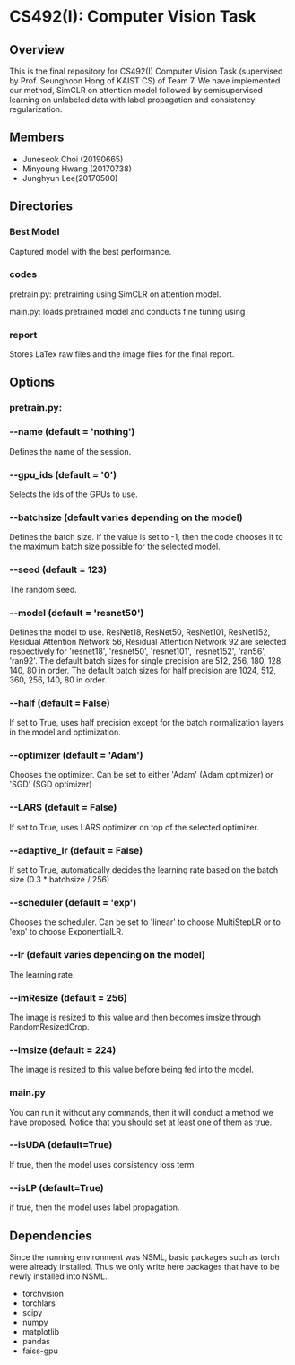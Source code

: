 # CS492(I): Computer Vision Task


## Overview
This is the final repository for CS492(I) Computer Vision Task (supervised by Prof. Seunghoon Hong of KAIST CS) of Team 7. We have implemented our method, SimCLR on attention model followed by semisupervised learning on unlabeled data with label propagation and consistency regularization. 

## Members
* Juneseok Choi (20190665)
* Minyoung Hwang (20170738)
* Junghyun Lee(20170500)

## Directories

### Best Model

Captured model with the best performance.

### codes

pretrain.py: pretraining using SimCLR on attention model.

main.py: loads pretrained model and conducts fine tuning using 

### report

Stores LaTex raw files and the image files for the final report.

## Options

### pretrain.py:

### --name (default = 'nothing')

Defines the name of the session.

### --gpu_ids (default = '0')

Selects the ids of the GPUs to use.

### --batchsize (default varies depending on the model)

Defines the batch size. If the value is set to -1, then the code chooses it to the maximum batch size possible for the selected model.

### --seed (default = 123)

The random seed.

### --model (default = 'resnet50')

Defines the model to use. ResNet18, ResNet50, ResNet101, ResNet152, Residual Attention Network 56, Residual Attention Network 92 are selected respectively for 'resnet18', 'resnet50', 'resnet101', 'resnet152', 'ran56', 'ran92'. The default batch sizes for single precision are 512, 256, 180, 128, 140, 80 in order. The default batch sizes for half precision are 1024, 512, 360, 256, 140, 80 in order. 

### --half (default = False)

If set to True, uses half precision except for the batch normalization layers in the model and optimization. 

### --optimizer (default = 'Adam')

Chooses the optimizer. Can be set to either 'Adam' (Adam optimizer) or 'SGD' (SGD optimizer)

### --LARS (default = False)

If set to True, uses LARS optimizer on top of the selected optimizer. 

### --adaptive_lr (default = False)

If set to True, automatically decides the learning rate based on the batch size (0.3 * batchsize / 256)

### --scheduler (default = 'exp')

Chooses the scheduler. Can be set to 'linear' to choose MultiStepLR or to 'exp' to choose ExponentialLR.

### --lr (default varies depending on the model)

The learning rate. 

### --imResize (default = 256)

The image is resized to this value and then becomes imsize through RandomResizedCrop.

### --imsize (default = 224)

The image is resized to this value before being fed into the model.

### main.py
You can run it without any commands, then it will conduct a method we have proposed.
Notice that you should set at least one of them as true.

### --isUDA (default=True)

If true, then the model uses consistency loss term.

### --isLP (default=True)

if true, then the model uses label propagation.


## Dependencies

Since the running environment was NSML, basic packages such as torch were already installed. Thus we only write here packages that have to be newly installed into NSML.

* torchvision
* torchlars
* scipy
* numpy
* matplotlib
* pandas
* faiss-gpu



